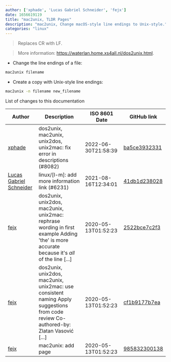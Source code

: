 ```yaml
---
author: ['xphade', 'Lucas Gabriel Schneider', 'fejx']
date: 1656619119
title: "mac2unix, TLDR Pages"
description: "mac2unix, Change macOS-style line endings to Unix-style."
categories: "linux"
---
```

> Replaces CR with LF.

> More information: <https://waterlan.home.xs4all.nl/dos2unix.html>.

- Change the line endings of a file:

```bash
mac2unix filename
```

- Create a copy with Unix-style line endings:

```bash
mac2unix -n filename new_filename
```
List of changes to this documentation


Author | Description | ISO 8601 Date | GitHub link
------|-----|-----|-----
[xphade](mailto:18196286+xphade@users.noreply.github.com) | dos2unix, mac2unix, unix2dos, unix2mac: fix error in descriptions (#8082) | 2022-06-30T21:58:39 | [ba5ce3932331](https://github.com/tldr-pages/tldr/commit/ba5ce393233134279bd4386feac891af500edfe8)
[Lucas Gabriel Schneider](mailto:casdpa@gmail.com) | linux/[l-m]: add more information link (#6231) | 2021-08-16T12:34:01 | [41db1d238028](https://github.com/tldr-pages/tldr/commit/41db1d2380286234a89aaa2131d8e1d1c531b850)
[fejx](mailto:fejx@users.noreply.github.com) | dos2unix, unix2dos, mac2unix, unix2mac: rephrase wording in first example Adding 'the' is more accurate because it's *all* of the line [...] | 2020-05-13T01:52:23 | [2522bce7c2f3](https://github.com/tldr-pages/tldr/commit/2522bce7c2f394f490a3fad2637c539f0e0f4d93)
[fejx](mailto:fejx@users.noreply.github.com) | dos2unix, unix2dos, mac2unix, unix2mac: use consistent naming Apply suggestions from code review Co-authored-by: Zlatan Vasović [...] | 2020-05-13T01:52:23 | [cf1b9177b7ea](https://github.com/tldr-pages/tldr/commit/cf1b9177b7ea00dfa98fa377e2d2d4c65c27fef3)
[fejx](mailto:fejx@users.noreply.github.com) | mac2unix: add page | 2020-05-13T01:52:23 | [985832300138](https://github.com/tldr-pages/tldr/commit/985832300138b2036e3716669e2b6d8381c8e352)

